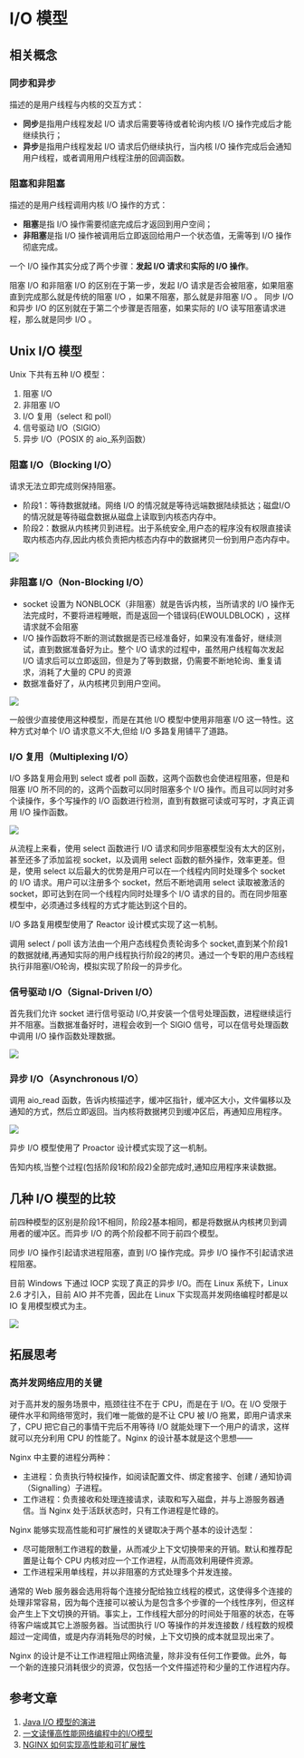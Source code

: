 # I/O 模型

## 相关概念

### 同步和异步

描述的是用户线程与内核的交互方式：

- **同步**是指用户线程发起 I/O 请求后需要等待或者轮询内核 I/O 操作完成后才能继续执行；
- **异步**是指用户线程发起 I/O 请求后仍继续执行，当内核 I/O 操作完成后会通知用户线程，或者调用用户线程注册的回调函数。

### 阻塞和非阻塞

描述的是用户线程调用内核 I/O 操作的方式：

- **阻塞**是指 I/O 操作需要彻底完成后才返回到用户空间；
- **非阻塞**是指 I/O 操作被调用后立即返回给用户一个状态值，无需等到 I/O 操作彻底完成。

一个 I/O 操作其实分成了两个步骤：**发起 I/O 请求**和**实际的 I/O 操作**。 

阻塞 I/O 和非阻塞 I/O 的区别在于第一步，发起 I/O 请求是否会被阻塞，如果阻塞直到完成那么就是传统的阻塞 I/O ，如果不阻塞，那么就是非阻塞 I/O 。 同步 I/O 和异步 I/O 的区别就在于第二个步骤是否阻塞，如果实际的 I/O 读写阻塞请求进程，那么就是同步 I/O 。

## Unix I/O 模型

Unix 下共有五种 I/O 模型：

1. 阻塞 I/O
2. 非阻塞 I/O
3. I/O 复用（select 和 poll）
4. 信号驱动 I/O（SIGIO）
5. 异步 I/O（POSIX 的 aio_系列函数）

### 阻塞 I/O（Blocking I/O）

请求无法立即完成则保持阻塞。

- 阶段1：等待数据就绪。网络 I/O 的情况就是等待远端数据陆续抵达；磁盘I/O的情况就是等待磁盘数据从磁盘上读取到内核态内存中。
- 阶段2：数据从内核拷贝到进程。出于系统安全,用户态的程序没有权限直接读取内核态内存,因此内核负责把内核态内存中的数据拷贝一份到用户态内存中。

![](../img/os/blocking-io.png)

### 非阻塞 I/O（Non-Blocking I/O）

- socket 设置为 NONBLOCK（非阻塞）就是告诉内核，当所请求的 I/O 操作无法完成时，不要将进程睡眠，而是返回一个错误码(EWOULDBLOCK) ，这样请求就不会阻塞
- I/O 操作函数将不断的测试数据是否已经准备好，如果没有准备好，继续测试，直到数据准备好为止。整个 I/O 请求的过程中，虽然用户线程每次发起 I/O 请求后可以立即返回，但是为了等到数据，仍需要不断地轮询、重复请求，消耗了大量的 CPU 的资源
- 数据准备好了，从内核拷贝到用户空间。

![](../img/os/non-blocking-io.png)

一般很少直接使用这种模型，而是在其他 I/O 模型中使用非阻塞 I/O 这一特性。这种方式对单个 I/O 请求意义不大,但给 I/O 多路复用铺平了道路。

### I/O 复用（Multiplexing I/O）

I/O 多路复用会用到 select 或者 poll 函数，这两个函数也会使进程阻塞，但是和阻塞 I/O 所不同的的，这两个函数可以同时阻塞多个 I/O 操作。而且可以同时对多个读操作，多个写操作的 I/O 函数进行检测，直到有数据可读或可写时，才真正调用 I/O 操作函数。

![](../img/os/multiplexing-io.png)

从流程上来看，使用 select 函数进行 I/O 请求和同步阻塞模型没有太大的区别，甚至还多了添加监视 socket，以及调用 select 函数的额外操作，效率更差。但是，使用 select 以后最大的优势是用户可以在一个线程内同时处理多个 socket 的 I/O 请求。用户可以注册多个 socket，然后不断地调用 select 读取被激活的 socket，即可达到在同一个线程内同时处理多个 I/O 请求的目的。而在同步阻塞模型中，必须通过多线程的方式才能达到这个目的。

I/O 多路复用模型使用了 Reactor 设计模式实现了这一机制。

调用 select / poll 该方法由一个用户态线程负责轮询多个 socket,直到某个阶段1的数据就绪,再通知实际的用户线程执行阶段2的拷贝。通过一个专职的用户态线程执行非阻塞I/O轮询，模拟实现了阶段一的异步化。

### 信号驱动 I/O（Signal-Driven I/O）

首先我们允许 socket 进行信号驱动 I/O,并安装一个信号处理函数，进程继续运行并不阻塞。当数据准备好时，进程会收到一个 SIGIO 信号，可以在信号处理函数中调用 I/O 操作函数处理数据。

![](../img/os/signal-driven-io.png)

### 异步 I/O（Asynchronous I/O）

调用 aio_read 函数，告诉内核描述字，缓冲区指针，缓冲区大小，文件偏移以及通知的方式，然后立即返回。当内核将数据拷贝到缓冲区后，再通知应用程序。

![](../img/os/asynchronous-io.png)

异步 I/O 模型使用了 Proactor 设计模式实现了这一机制。

告知内核,当整个过程(包括阶段1和阶段2)全部完成时,通知应用程序来读数据。

## 几种 I/O 模型的比较

前四种模型的区别是阶段1不相同，阶段2基本相同，都是将数据从内核拷贝到调用者的缓冲区。而异步 I/O 的两个阶段都不同于前四个模型。

同步 I/O 操作引起请求进程阻塞，直到 I/O 操作完成。异步 I/O 操作不引起请求进程阻塞。

目前 Windows 下通过 IOCP 实现了真正的异步 I/O。而在 Linux 系统下，Linux 2.6 才引入，目前 AIO 并不完善，因此在 Linux 下实现高并发网络编程时都是以 IO 复用模型模式为主。

![](../img/os/comparison-of-the-five-io-models.png)

## 拓展思考

### 高并发网络应用的关键

对于高并发的服务场景中，瓶颈往往不在于 CPU，而是在于 I/O。在 I/O 受限于硬件水平和网络带宽时，我们唯一能做的是不让 CPU 被 I/O 拖累，即用户请求来了，CPU 把它自己的事情干完后不用等待 I/O 就能处理下一个用户的请求，这样就可以充分利用 CPU 的性能了。Nginx 的设计基本就是这个思想——

Nginx 中主要的进程分两种：

- 主进程：负责执行特权操作，如阅读配置文件、绑定套接字、创建 / 通知协调（Signalling）子进程。
- 工作进程：负责接收和处理连接请求，读取和写入磁盘，并与上游服务器通信。当 Nginx 处于活跃状态时，只有工作进程是忙碌的。

Nginx 能够实现高性能和可扩展性的关键取决于两个基本的设计选型：

- 尽可能限制工作进程的数量，从而减少上下文切换带来的开销。默认和推荐配置是让每个 CPU 内核对应一个工作进程，从而高效利用硬件资源。
- 工作进程采用单线程，并以非阻塞的方式处理多个并发连接。

通常的 Web 服务器会选用将每个连接分配给独立线程的模式，这使得多个连接的处理非常容易，因为每个连接可以被认为是包含多个步骤的一个线性序列，但这样会产生上下文切换的开销。事实上，工作线程大部分的时间处于阻塞的状态，在等待客户端或其它上游服务器。当试图执行 I/O 等操作的并发连接数 / 线程数的规模超过一定阈值，或是内存消耗殆尽的时候，上下文切换的成本就显现出来了。

Nginx 的设计是不让工作进程阻止网络流量，除非没有任何工作要做。此外，每一个新的连接只消耗很少的资源，仅包括一个文件描述符和少量的工作进程内存。

## 参考文章

1.  [Java I/O 模型的演进](https://waylau.com/java-io-model-evolution/)
2. [一文读懂高性能网络编程中的I/O模型](https://zhuanlan.zhihu.com/p/43933717)
3. [NGINX 如何实现高性能和可扩展性](https://www.infoq.cn/article/2015/06/nginx-design-performance-scale-)